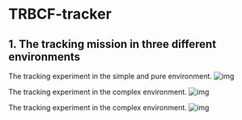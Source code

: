 # TRBCF-tracker
## 1. The tracking mission in three different environments
The tracking experiment in the simple and pure environment.
![img](https://github.com/chenxlin222/TRBCF/blob/main/figures/tracking_in_simple.gif)

The tracking experiment in the complex environment.
![img](https://github.com/chenxlin222/TRBCF/blob/main/figures/tracking_in_complex1.gif)

The tracking experiment in the complex environment.
![img](https://github.com/chenxlin222/TRBCF/blob/main/figures/tracking_in_complex2.gif)
